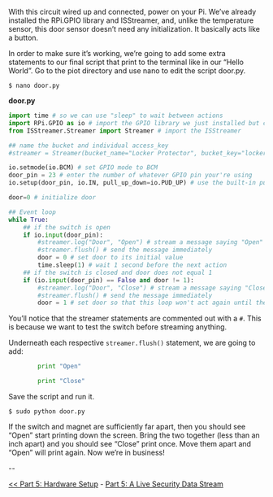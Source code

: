With this circuit wired up and connected, power on your Pi. We’ve already installed the RPi.GPIO library and ISStreamer, and, unlike the temperature sensor, this door sensor doesn’t need any initialization. It basically acts like a button.

In order to make sure it’s working, we’re going to add some extra statements to our final script that print to the terminal like in our “Hello World”. Go to the piot directory and use nano to edit the script door.py.

```
$ nano door.py
```

**door.py**

```python
import time # so we can use "sleep" to wait between actions
import RPi.GPIO as io # import the GPIO library we just installed but call it "io"
from ISStreamer.Streamer import Streamer # import the ISStreamer

## name the bucket and individual access_key
#streamer = Streamer(bucket_name="Locker Protector", bucket_key="locker_protector", access_key="YOUR_ACCESS_KEY_HERE")

io.setmode(io.BCM) # set GPIO mode to BCM
door_pin = 23 # enter the number of whatever GPIO pin your're using
io.setup(door_pin, io.IN, pull_up_down=io.PUD_UP) # use the built-in pull-up resistor

door=0 # initialize door

## Event loop
while True:
    ## if the switch is open
    if io.input(door_pin):
        #streamer.log("Door", "Open") # stream a message saying "Open"
        #streamer.flush() # send the message immediately
        door = 0 # set door to its initial value
        time.sleep(1) # wait 1 second before the next action
    ## if the switch is closed and door does not equal 1
    if (io.input(door_pin) == False and door != 1):
        #streamer.log("Door", "Close") # stream a message saying "Close"
        #streamer.flush() # send the message immediately
        door = 1 # set door so that this loop won't act again until the switch has been opened
```

You’ll notice that the streamer statements are commented out with a `#`. This is because we want to test the switch before streaming anything.

Underneath each respective `streamer.flush()` statement, we are going to add:

```python
        print "Open"
```

```python
        print "Close"
```

Save the script and run it.

```
$ sudo python door.py
```

If the switch and magnet are sufficiently far apart, then you should see “Open” start printing down the screen. Bring the two together (less than an inch apart) and you should see “Close” print once. Move them apart and “Open” will print again. Now we’re in business!

--


[<< Part 5: Hardware Setup](Part-5.-Hardware-Setup) - [Part 5: A Live Security Data Stream](Part-5.-A-Live-Security-Data-Stream)